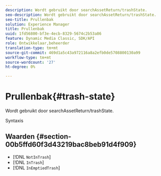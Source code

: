 ```yaml
---
description: Wordt gebruikt door searchAssetReturn/trashState.
seo-description: Wordt gebruikt door searchAssetReturn/trashState.
seo-title: Prullenbak
solution: Experience Manager
title: Prullenbak
uuid: 1fd56800-bf3e-4ecb-8329-5674c2b53a86
feature: Dynamic Media Classic, SDK/API
role: Ontwikkelaar,beheerder
translation-type: tm+mt
source-git-commit: 469d1a5c43a972116a8a2efb0de5708800130a99
workflow-type: tm+mt
source-wordcount: '27'
ht-degree: 0%

---
```



# Prullenbak{#trash-state}

Wordt gebruikt door searchAssetReturn/trashState.

Syntaxis

## Waarden {#section-00b5ffd60f3d43219bac8beb91d4f909}

* [!DNL `NotInTrash`]
* [!DNL `InTrash`]
* [!DNL `InEmptiedTrash`]

